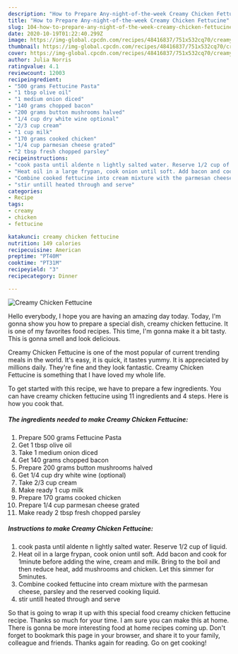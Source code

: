 ```yaml
---
description: "How to Prepare Any-night-of-the-week Creamy Chicken Fettucine"
title: "How to Prepare Any-night-of-the-week Creamy Chicken Fettucine"
slug: 104-how-to-prepare-any-night-of-the-week-creamy-chicken-fettucine
date: 2020-10-19T01:22:40.299Z
image: https://img-global.cpcdn.com/recipes/48416837/751x532cq70/creamy-chicken-fettucine-recipe-main-photo.jpg
thumbnail: https://img-global.cpcdn.com/recipes/48416837/751x532cq70/creamy-chicken-fettucine-recipe-main-photo.jpg
cover: https://img-global.cpcdn.com/recipes/48416837/751x532cq70/creamy-chicken-fettucine-recipe-main-photo.jpg
author: Julia Norris
ratingvalue: 4.1
reviewcount: 12003
recipeingredient:
- "500 grams Fettucine Pasta"
- "1 tbsp olive oil"
- "1 medium onion diced"
- "140 grams chopped bacon"
- "200 grams button mushrooms halved"
- "1/4 cup dry white wine optional"
- "2/3 cup cream"
- "1 cup milk"
- "170 grams cooked chicken"
- "1/4 cup parmesan cheese grated"
- "2 tbsp fresh chopped parsley"
recipeinstructions:
- "cook pasta until aldente n lightly salted water. Reserve 1/2 cup of liquid."
- "Heat oil in a large frypan, cook onion until soft. Add bacon and cook for 1minute before adding the wine, cream and milk. Bring to the boil and then reduce heat, add mushrooms and chicken. Let this simmer for 5minutes."
- "Combine cooked fettucine into cream mixture with the parmesan cheese, parsley and the reserved cooking liquid."
- "stir untill heated through and serve"
categories:
- Recipe
tags:
- creamy
- chicken
- fettucine

katakunci: creamy chicken fettucine 
nutrition: 149 calories
recipecuisine: American
preptime: "PT40M"
cooktime: "PT31M"
recipeyield: "3"
recipecategory: Dinner

---
```



![Creamy Chicken Fettucine](https://img-global.cpcdn.com/recipes/48416837/751x532cq70/creamy-chicken-fettucine-recipe-main-photo.jpg)

Hello everybody, I hope you are having an amazing day today. Today, I'm gonna show you how to prepare a special dish, creamy chicken fettucine. It is one of my favorites food recipes. This time, I'm gonna make it a bit tasty. This is gonna smell and look delicious.

Creamy Chicken Fettucine is one of the most popular of current trending meals in the world. It's easy, it is quick, it tastes yummy. It is appreciated by millions daily. They're fine and they look fantastic. Creamy Chicken Fettucine is something that I have loved my whole life.




To get started with this recipe, we have to prepare a few ingredients. You can have creamy chicken fettucine using 11 ingredients and 4 steps. Here is how you cook that.

<!--inarticleads1-->

##### The ingredients needed to make Creamy Chicken Fettucine:

1. Prepare 500 grams Fettucine Pasta
1. Get 1 tbsp olive oil
1. Take 1 medium onion diced
1. Get 140 grams chopped bacon
1. Prepare 200 grams button mushrooms halved
1. Get 1/4 cup dry white wine (optional)
1. Take 2/3 cup cream
1. Make ready 1 cup milk
1. Prepare 170 grams cooked chicken
1. Prepare 1/4 cup parmesan cheese grated
1. Make ready 2 tbsp fresh chopped parsley




<!--inarticleads2-->

##### Instructions to make Creamy Chicken Fettucine:

1. cook pasta until aldente n lightly salted water. Reserve 1/2 cup of liquid.
1. Heat oil in a large frypan, cook onion until soft. Add bacon and cook for 1minute before adding the wine, cream and milk. Bring to the boil and then reduce heat, add mushrooms and chicken. Let this simmer for 5minutes.
1. Combine cooked fettucine into cream mixture with the parmesan cheese, parsley and the reserved cooking liquid.
1. stir untill heated through and serve




So that is going to wrap it up with this special food creamy chicken fettucine recipe. Thanks so much for your time. I am sure you can make this at home. There is gonna be more interesting food at home recipes coming up. Don't forget to bookmark this page in your browser, and share it to your family, colleague and friends. Thanks again for reading. Go on get cooking!
